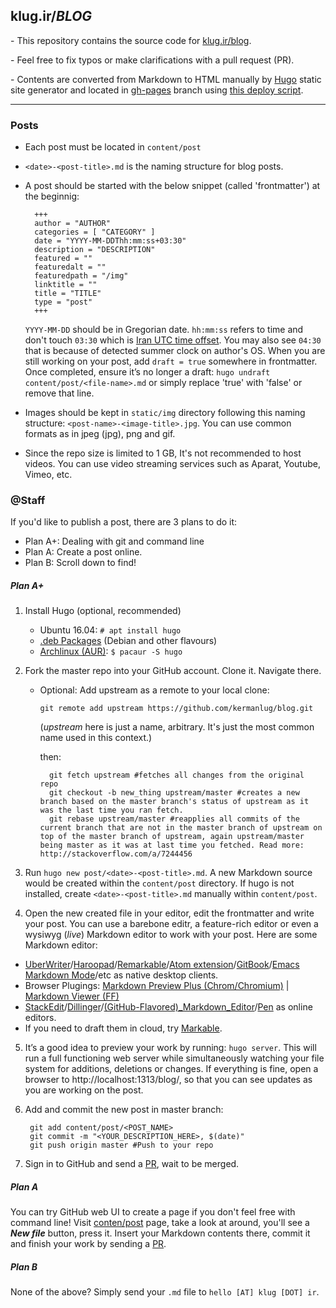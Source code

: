 ## klug.ir/*BLOG*
\- This repository contains the source code for [klug.ir/blog](http://klug.ir/blog).

\- Feel free to fix typos or make clarifications with a pull request (PR).

\- Contents are converted from Markdown to HTML manually by [Hugo](http://gohugo.io/) static site generator and located in [gh-pages](https://github.com/kermanlug/blog/tree/gh-pages) branch using [this deploy script](https://github.com/X1011/git-directory-deploy).

---
### Posts
- Each post must be located in `content/post`
- `<date>-<post-title>.md` is the naming structure for blog posts.
- A post should be started with the below snippet (called 'frontmatter') at the beginnig:

        +++
        author = "AUTHOR"
        categories = [ "CATEGORY" ]
        date = "YYYY-MM-DDThh:mm:ss+03:30"
        description = "DESCRIPTION"
        featured = ""
        featuredalt = ""
        featuredpath = "/img"
        linktitle = ""
        title = "TITLE"
        type = "post"
        +++

    `YYYY-MM-DD` should be in Gregorian date. `hh:mm:ss` refers to time and don't touch `03:30` which is [Iran UTC time offset](https://en.wikipedia.org/wiki/UTC%2B03:30). You may also see `04:30` that is because of detected summer clock on author's OS.
    When you are still working on your post, add `draft = true` somewhere in frontmatter. Once completed, ensure it’s no longer a draft: `hugo undraft content/post/<file-name>.md` or simply replace 'true' with 'false' or remove that line.

- Images should be kept in `static/img` directory following this naming structure: `<post-name>-<image-title>.jpg`. You can use common formats as in jpeg (jpg), png and gif.

- Since the repo size is limited to 1 GB, It's not recommended to host videos. You can use video streaming services such as Aparat, Youtube, Vimeo, etc.

### @Staff
If you'd like to publish a post, there are 3 plans to do it:

- Plan A+: Dealing with git and command line
- Plan A: Create a post online.
- Plan B: Scroll down to find!

##### Plan A+

1. Install Hugo (optional, recommended)

    - Ubuntu 16.04: `# apt install hugo`
    - [.deb Packages](https://github.com/spf13/hugo/releases) (Debian and other flavours)
    - [Archlinux (AUR)](https://aur.archlinux.org/packages/hugo-git): `$ pacaur -S hugo`

2. Fork the master repo into your GitHub account. Clone it. Navigate there.

    - Optional: Add upstream as a remote to your local clone:

        `git remote add upstream https://github.com/kermanlug/blog.git`

        (_upstream_ here is just a name, arbitrary. It's just the most common name used in this context.)

        then:

            git fetch upstream #fetches all changes from the original repo 
            git checkout -b new_thing upstream/master #creates a new branch based on the master branch's status of upstream as it was the last time you ran fetch.
            git rebase upstream/master #reapplies all commits of the current branch that are not in the master branch of upstream on top of the master branch of upstream, again upstream/master being master as it was at last time you fetched. Read more: http://stackoverflow.com/a/7244456
        
3. Run `hugo new post/<date>-<post-title>.md`. A new Markdown source would be created within the `content/post` directory. If hugo is not installed, create `<date>-<post-title>.md` manually within `content/post`.

4. Open the new created file in your editor, edit the frontmatter and write your post. You can use a barebone editr, a feature-rich editor or even a wysiwyg (*live*) Markdown editor to work with your post. Here are some Markdown editor:
 
  - [UberWriter](http://uberwriter.wolfvollprecht.de/)/[Haroopad](http://pad.haroopress.com/)/[Remarkable](http://remarkableapp.net/)/[Atom extension](https://atom.io/packages/markdown-preview-plus)/[GitBook](https://www.gitbook.com/editor)/[Emacs Markdown Mode](https://github.com/defunkt/markdown-mode)/etc as native desktop clients.
  - Browser Plugings: [Markdown Preview Plus (Chrom/Chromium)](https://chrome.google.com/webstore/detail/markdown-preview-plus/febilkbfcbhebfnokafefeacimjdckgl) | [Markdown Viewer (FF)](https://addons.mozilla.org/en/firefox/addon/markdown-viewer/)
  - [StackEdit](https://stackedit.io/editor)/[Dillinger](http://dillinger.io/)/[(GitHub-Flavored)_Markdown_Editor](http://jbt.github.io/markdown-editor/)/[Pen](http://sofish.github.io/pen/) as online editors.
  - If you need to draft them in cloud, try [Markable](https://markable.in/).

5. It’s a good idea to preview your work by running: `hugo server`. This will run a full functioning web server while simultaneously watching your file system for additions, deletions or changes. If everything is fine, open a browser to http://localhost:1313/blog/, so that you can see updates as you are working on the post.

6. Add and commit the new post in master branch:

        git add content/post/<POST_NAME>
        git commit -m "<YOUR_DESCRIPTION_HERE>, $(date)"
        git push origin master #Push to your repo

7. Sign in to GitHub and send a [PR](https://help.github.com/articles/using-pull-requests/), wait to be merged.

##### Plan A
You can try GitHub web UI to create a page if you don't feel free with command line! Visit [conten/post](https://github.com/kermanlug/blog/tree/master/content/post) page, take a look at around, you'll see a **_New file_** button, press it. Insert your Markdown contents there, commit it and finish your work by sending a [PR](https://help.github.com/articles/using-pull-requests/).

##### Plan B
None of the above? Simply send your `.md` file to `hello [AT] klug [DOT] ir`.
